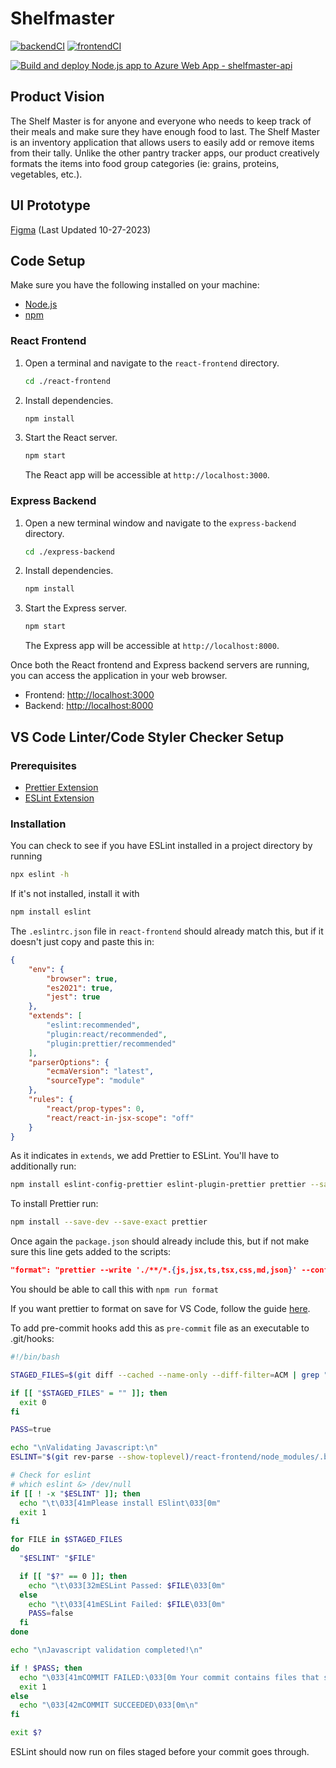 # Shelfmaster

[![backendCI](https://github.com/narcolin/shelfmaster/actions/workflows/node.js.yml/badge.svg)](https://github.com/narcolin/shelfmaster/actions/workflows/node.js.yml)
[![frontendCI](https://github.com/narcolin/shelfmaster/actions/workflows/react-frontend-ci.yml/badge.svg)](https://github.com/narcolin/shelfmaster/actions/workflows/react-frontend-ci.yml)

[![Build and deploy Node.js app to Azure Web App - shelfmaster-api](https://github.com/narcolin/shelfmaster/actions/workflows/main_shelfmaster-api.yml/badge.svg)](https://github.com/narcolin/shelfmaster/actions/workflows/main_shelfmaster-api.yml)

## Product Vision
The Shelf Master is for anyone and everyone who needs to keep track of their meals and make sure they have enough food to last. The Shelf Master is an inventory application that allows users to easily add or remove items from their tally. Unlike the other pantry tracker apps, our product creatively formats the items into food group categories (ie: grains, proteins, vegetables, etc.).

## UI Prototype
[Figma](https://www.figma.com/file/XXGMydp5IymbYieMKrbkJC/shelfmaster?type=design&node-id=0%3A1&mode=design&t=YxGTjOgWrYnnRygF-1) (Last Updated 10-27-2023)

## Code Setup
Make sure you have the following installed on your machine:
- [Node.js](https://nodejs.org/)
- [npm](https://www.npmjs.com/get-npm)

### React Frontend

1. Open a terminal and navigate to the `react-frontend` directory.

    ```bash
    cd ./react-frontend
    ```

2. Install dependencies.

    ```bash
    npm install
    ```

3. Start the React server.

    ```bash
    npm start
    ```

   The React app will be accessible at `http://localhost:3000`.

### Express Backend

1. Open a new terminal window and navigate to the `express-backend` directory.

    ```bash
    cd ./express-backend
    ```

2. Install dependencies.

    ```bash
    npm install
    ```

3. Start the Express server.

    ```bash
    npm start
    ```

   The Express app will be accessible at `http://localhost:8000`.

Once both the React frontend and Express backend servers are running, you can access the application in your web browser.
- Frontend: [http://localhost:3000](http://localhost:3000)
- Backend: [http://localhost:8000](http://localhost:8000)

## VS Code Linter/Code Styler Checker Setup
### Prerequisites 

 - [Prettier Extension](https://marketplace.visualstudio.com/items?itemName=esbenp.prettier-vscode)
 - [ESLint Extension](https://marketplace.visualstudio.com/items?itemName=dbaeumer.vscode-eslint)

### Installation
You can check to see if you have ESLint installed in a project directory by running
```sh
npx eslint -h
```
If it's not installed, install it with<br/>
```sh
npm install eslint
```

The `.eslintrc.json` file in `react-frontend` should already match this, but if it doesn't just copy and paste this in:
```json
{
    "env": {
        "browser": true,
        "es2021": true,
        "jest": true
    },
    "extends": [
        "eslint:recommended",
        "plugin:react/recommended",
        "plugin:prettier/recommended"
    ],
    "parserOptions": {
        "ecmaVersion": "latest",
        "sourceType": "module"
    },
    "rules": {
        "react/prop-types": 0,
        "react/react-in-jsx-scope": "off"
    }
}
```
As it indicates in `extends`, we add Prettier to ESLint. You'll have to additionally run:<br/>
```sh
npm install eslint-config-prettier eslint-plugin-prettier prettier --save-dev
```

To install Prettier run:
```sh
npm install --save-dev --save-exact prettier
```

Once again the `package.json` should already include this, but if not make sure this line gets added to the scripts:
```json
"format": "prettier --write './**/*.{js,jsx,ts,tsx,css,md,json}' --config ./.prettierrc"
```

You should be able to call this with ```npm run format```

If you want prettier to format on save for VS Code, follow the guide [here](https://blog.yogeshchavan.dev/automatically-format-code-on-file-save-in-visual-studio-code-using-prettier).

To add pre-commit hooks add this as `pre-commit` file as an executable to .git/hooks:
```sh
#!/bin/bash

STAGED_FILES=$(git diff --cached --name-only --diff-filter=ACM | grep ".jsx\{0,1\}$")

if [[ "$STAGED_FILES" = "" ]]; then
  exit 0
fi

PASS=true

echo "\nValidating Javascript:\n"
ESLINT="$(git rev-parse --show-toplevel)/react-frontend/node_modules/.bin/eslint"

# Check for eslint
# which eslint &> /dev/null
if [[ ! -x "$ESLINT" ]]; then
  echo "\t\033[41mPlease install ESlint\033[0m"
  exit 1
fi

for FILE in $STAGED_FILES
do
  "$ESLINT" "$FILE"

  if [[ "$?" == 0 ]]; then
    echo "\t\033[32mESLint Passed: $FILE\033[0m"
  else
    echo "\t\033[41mESLint Failed: $FILE\033[0m"
    PASS=false
  fi
done

echo "\nJavascript validation completed!\n"

if ! $PASS; then
  echo "\033[41mCOMMIT FAILED:\033[0m Your commit contains files that should pass ESLint but do not. Please fix the ESLint errors and try again.\n"
  exit 1
else
  echo "\033[42mCOMMIT SUCCEEDED\033[0m\n"
fi

exit $?
```

ESLint should now run on files staged before your commit goes through.
